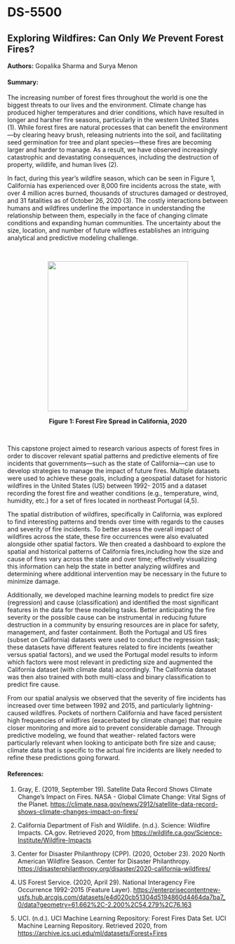 # DS-5500
## Exploring Wildfires: Can Only *We* Prevent Forest Fires?
**Authors:** Gopalika Sharma and Surya Menon 

#### Summary:
The increasing number of forest fires throughout the world is one the biggest threats to our lives and the environment. Climate change has produced higher temperatures and drier conditions, which have resulted in longer and harsher fire seasons, particularly in the western United States (1). While forest fires are natural processes that can benefit the environment—by clearing heavy brush, releasing nutrients into the soil, and facilitating seed germination for tree and plant species—these fires are becoming larger and harder to manage. As a result, we have observed increasingly catastrophic and devastating consequences, including the destruction of property, wildlife, and human lives (2).

In fact, during this year’s wildfire season, which can be seen in Figure 1, California has experienced over 8,000 fire incidents across the state, with over 4 million acres burned, thousands of structures damaged or destroyed, and 31 fatalities as of October 26, 2020 (3). The costly interactions between humans and wildfires underline the importance in understanding the relationship between them, especially in the face of changing climate conditions and expanding human communities. The uncertainty about the size, location, and number of future wildfires establishes an intriguing analytical and predictive modeling challenge. 

<br />
<p align="center">
  <img width="320" height="342" src="https://upload.wikimedia.org/wikipedia/commons/8/85/2020_California_wildfires.png">
</p>
<p align="center">
<b>Figure 1: Forest Fire Spread in California, 2020 </b>
</p>
<br />

This capstone project aimed to research various aspects of forest fires in order to discover relevant spatial patterns and predictive elements of fire incidents that governments—such as the state of California—can use to develop strategies to manage the impact of future fires. Multiple datasets were used to achieve these goals, including a geospatial dataset for historic wildfires in the United States (US) between 1992- 2015 and a dataset recording the forest fire and weather conditions (e.g., temperature, wind, humidity, etc.) for a set of fires located in northeast Portugal (4,5).

The spatial distribution of wildfires, specifically in California, was explored to find interesting patterns and trends over time with regards to the causes and severity of fire incidents. To better assess the overall impact of wildfires across the state, these fire occurrences were also evaluated alongside other spatial factors. We then created a dashboard to explore the spatial and historical patterns of California fires,including how the size and cause of fires vary across the state and over time; effectively visualizing this information can help the state in better analyzing wildfires and determining where additional intervention may be necessary in the future to minimize damage.

Additionally, we developed machine learning models to predict fire size (regression) and cause (classification) and identified the most significant features in the data for these modeling tasks. Better anticipating the fire severity or the possible cause can be instrumental in reducing future destruction in a community by ensuring resources are in place for safety, management, and faster containment. Both the Portugal and US fires (subset on California) datasets were used to conduct the regression task; these datasets have different features related to fire incidents (weather versus spatial factors), and we used the Portugal model results to inform which factors were most relevant in predicting size and augmented the California dataset (with climate data) accordingly. The California dataset was then also trained with both multi-class and binary classification to predict fire cause.

From our spatial analysis we observed that the severity of fire incidents has increased over time between 1992 and 2015, and particularly lightning-caused wildfires. Pockets of northern California and have faced persistent high frequencies of wildfires (exacerbated by climate change) that require closer monitoring and more aid to prevent considerable damage. Through predictive modeling, we found that weather- related factors were particularly relevant when looking to anticipate both fire size and cause; climate data that is specific to the actual fire incidents are likely needed to refine these predictions going forward.
<br />


#### References:
1. Gray, E. (2019, September 19). Satellite Data Record Shows Climate Change’s Impact on Fires. NASA - Global Climate Change: Vital Signs of the Planet. https://climate.nasa.gov/news/2912/satellite-data-record-shows-climate-changes-impact-on-fires/

2. California Department of Fish and Wildlife. (n.d.). Science: Wildfire Impacts. CA.gov. Retrieved 2020, from https://wildlife.ca.gov/Science-Institute/Wildfire-Impacts

3. Center for Disaster Philanthropy (CPP). (2020, October 23). 2020 North American Wildfire Season. Center for Disaster Philanthropy. https://disasterphilanthropy.org/disaster/2020-california-wildfires/

4. US Forest Service. (2020, April 29). National Interagency Fire Occurrence 1992-2015 (Feature Layer). 
https://enterprisecontentnew-usfs.hub.arcgis.com/datasets/e4d020cb51304d5194860d4464da7ba7_0/data?geometry=61.662%2C-2.200%2C54.279%2C76.163

5. UCI. (n.d.). UCI Machine Learning Repository: Forest Fires Data Set. UCI Machine Learning Repository. Retrieved 2020, from https://archive.ics.uci.edu/ml/datasets/Forest+Fires
